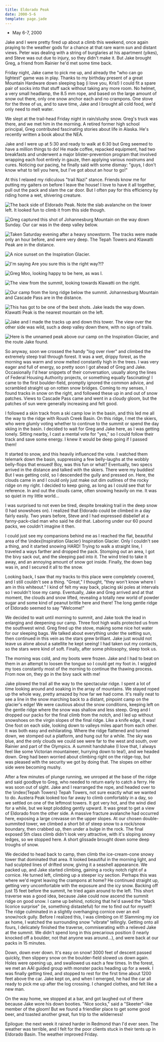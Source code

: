 ```yaml
---
title: Eldorado Peak
date: 2000-5-6
template: page.jade
---
```


* May 6-7, 2000

Jake and I were pretty fired up about a climb this weekend, once again praying
to the weather gods for a chance at that rare warm sun and distant views.  Peter
was dealing with a string of burglaries at his apartment (yikes), and Steve was
out due to injury, so they didn't make it. But Jake brought Greg, a friend from
Rainier he'd met some time back.


Friday night, Jake came to pick me up, and already the "who can go lightest"
game was in play. Thanks to my birthday present of a great Mountain Hardware
down sleeping bag (i love you, Kris!) I could fit a spare pair of socks into
that stuff sack without taking any more room. No helmet, a very small headlamp,
the 8.5 mm rope, and based on the large amount of snow out there, only one
snow anchor each and no crampons. One stove for the three of us, and to save
time, Jake and I brought all cold food, we'd only need to melt water.


We slept at the trail-head Friday night in rain/slushy snow. Greg's truck was
there, and we met him in the morning. A retired former high school principal,
Greg contributed fascinating stories about life in Alaska. He's recently written
a book about the NEA.


Jake and I were up at 5:30 and ready to walk at 6:30 but Greg seemed to have a
million things to do! He made coffee, repacked equipment, had two breakfasts and
underwent a major blister-prevention program that involved wrapping each foot
entirely in gauze, then applying various nostrums and cures. Noticing our
pacing, he finally said with some dismay: "guys, I don't know what to tell you
here, but I've got about an hour to go!"


At this I relaxed my ridiculous "trail Nazi" stance. Friends know me for putting my gaiters on before
I leave the house! I love to have it all together, pull out the pack and slam
the car door. But I often pay for this efficiency by riding home a wet, shivering
creature.


![The back side of Eldorado Peak. Note the slab avalanche on the lower left. It looked fun to climb it from this side though.](images/eldoback.jpg)

![Greg captured this shot of Johannesburg Mountain on the way down Sunday. Our car was in the deep valley below.](images/johanna.jpg)

![Taken Saturday evening after a heavy snowstorm. The tracks were made only an hour before, and were very deep. The Tepah Towers and Klawatti Peak are in the distance.](images/inspgla.jpg)

![A nice sunset on the Inspiration Glacier.](images/downsune.jpg)

![I'm saying Are you sure this is the right way?!?](images/meridgee.jpg)

![Greg Moo, looking happy to be here, as was I.](images/topgreg.jpg)

![The view from the summit, looking towards Klawatti on the right.](images/overklawa.jpg)

![Our camp from the long ridge below the summit. Johannesburg Mountain and Cascade Pass are in the distance.](images/hield.jpg)

![This has got to be one of the best shots. Jake leads the way down. Klawatti Peak is the nearest mountain on the left.](images/downgreg.jpg)

![Jake and I made the tracks up and down this tower. The view over the other side was wild, such a deep valley down there, with no sign of trails.](images/tepahp.jpg)

![Here is the unnamed peak above our camp on the Inspiration Glacier, and the route Jake found.](images/eldother.jpg)


So anyway, soon we crossed the handy "log over river" and climbed
the extremely steep trail through forest. It was a wet, drippy forest,
as the morning was warm and snow melted constantly high in the
trees. I was very eager and full of energy, so pretty soon I got ahead
of Greg and Jake. Occasionally I'd hear snippets of their
conversation, usually along the lines of Federal Housing Authority
projects, or something equally fascinating! I came to the first
boulder-field, promptly ignored the common advice, and scrambled
straight up on rotten snow bridges.  Coming to my senses, I found
tracks in snow on the right, and followed these up in and out of snow
patches. Views to Cascade Pass came and went in a cloudy gloom, but
the patches of sun were generally increasing and felt good.


I followed a skin track from a ski camp low in the basin, and this led
me all the way to the ridge with Roush Creek Basin. On this ridge, I
met the skiers, who were glumly voting whether to continue to the
summit or spend the day skiing in the basin. I decided to wait for
Greg and Jake here, as I was getting lonely. Sitting nearby, I cast a
mental vote for "yes," so I could follow their track and save some
energy. I knew it would be deep going if I passed them!


It started to snow, and this heavily influenced the vote. I watched
them telemark down the basin, suppressing a few belly-laughs at the
wobbly belly-flops that ensued!  Boy, was this fun or what? Eventually,
two specs arrived in the distance and talked with the skiers. There
were my buddies! But I was getting cold, so I descended the gully and
pressed on. Here, the clouds came in and I could only just make out
dim outlines of the rocky ridge on my right. I decided to keep going,
as long as I could see that for reference. In and out the clouds came,
often snowing heavily on me. It was so quiet in my little world...


I was surprised to not even be tired, despite breaking trail in the
deep snow (I had snowshoes on). I realized that Eldorado could be
climbed in a day fairly easily.  Two years before, Steve and I had
expressed disbelief at a fanny-pack-clad man who said he did
that. Laboring under our 60 pound packs, we couldn't imagine it then.


I could just see my companions behind me as I reached the flat,
beautiful area of the \index{Inspiration Glacier} 
Inspiration Glacier. Only I couldn't see a
thing, and it started snowing HARD!  Trying to walk a straight line, I
traveled a ways farther and dropped the pack.  Stomping out an area, I
got the bivy sack out, and the sleeping pad into it. The wind tried to
take it away, and an annoying amount of snow got inside. Finally, the
down bag was in, and I secured it all to the snow.


Looking back, I saw that my tracks to this place were completely
covered, and I still couldn't see a thing. "Great," I thought,
"they won't know where I am in this whiteout." I kind of felt my way
back, placing ski poles at intervals so I wouldn't lose my
camp. Eventually, Jake and Greg arrived and at that moment, the clouds
and snow lifted, revealing a totally new world of powder sugar and
some kind of peanut brittle here and there! The long gentle ridge of
Eldorado seemed to say "Welcome!"


We decided to wait until morning to summit, and Jake took the lead in
enlarging and deepening our camp. Three foot high walls protected us
from the southwest wind. Greg fired up the stove, making some nice hot
water for our sleeping bags.  We talked about everything under the
setting sun, then continued in this vein as the stars grew
brilliant. Jake just would not leave us alone about a satellite he
kept seeing! I had taken out my contacts, so the stars were kind of
soft.  Finally, after some philosophy, sleep took us.

The morning was cold, and my boots were frozen. Jake and I had to beat
on them in an attempt to loosen the tongue so I could get my foot
in. I wiggled my toes constantly most of the morning to continue the
thawing process. From now on, they go in the bivy sack with me!


Jake plowed the trail all the way to the spectacular ridge. I spent a
lot of time looking around and soaking in the array of mountains. We
stayed roped up the whole way, pretty amazed by how far we had
come. It's really neat to see a line in the snow marching back to a
distant, pinpoint camp on the glacier's edge! We were cautious about
the snow conditions, keeping left on the gentle ridge where the snow
was shallow and less steep. Greg and I dropped our packs for the final
climb from the notch, and I led up without snowshoes on the virgin
slopes of the final ridge. Like a knife edge, it was! One foot on each
side, looking down to valleys miles apart from each other. It was both
easy and exhilarating.  Where the ridge flattened and turned down, we
stomped out a platform, and hung out for a while. The sky was blue,
and the only clouds we could see were far to the west and south, over
Rainier and part of the Olympics. A summit handshake (I love that, I
always feel like some Victorian mountaineer, hurrying down to tea!),
and we headed down. Greg had been worried about climbing right on the
ridge-top, but was pleased with the security we got by doing that. The
slopes on either side were becoming mushy.


After a few minutes of plunge running, we unroped at the base of the
ridge and said goodbye to Greg, who needed to return early to catch a
ferry. He was soon out of sight. Jake and I rearranged the rope, and
headed over to the \index{Tepah Towers}
Tepah Towers, not sure exactly what we wanted to
do. Austera Peak looked too far away to climb comfortably in a day, so
we settled on one of the leftmost towers. It got very hot, and the
wind died for a while, but we kept plodding gently upward. It was
great to get a view of Eldorado from the other side. A massive
fracture avalanche had occurred here, exposing a large crevasse on the
upper slopes.  At our chosen double-summited tower, we climbed a short
bit of steep snow to a rock/snow boundary, then crabbed up, then under
a bulge in the rock. The final exposed 5th class climb didn't look
very attractive, with it's sloping snowy ledges, so we stopped here. A
short glissade brought down some deep troughs of snow.


We decided to head back to camp, then climb the ice-cream-cone snowy
tower that dominated that area. It looked beautiful in the morning
light, and had sculpted lines of drifted snow, giving it a seashell
appearance. We packed up, and Jake started climbing, gaining a rocky
notch right of a cornice.  He turned left, climbing up a steeper icy
section. Perhaps this was where we'd regret leaving the crampons at
home? He continued straight up, getting very uncomfortable with the
exposure and the icy snow. Backing off just 15 feet before the summit,
he tried again around to the left. This short traverse was a good
idea, because Jake could now ascend the summit ridge on good snow. I
came up behind, noticing that he'd saved the "black licorice
surprise" (ie, something distasteful) for me to find out for myself!
The ridge culminated in a slightly overhanging cornice over an evil
snow/rock gully. Before I realized this, I was climbing on it!
Slamming my ice ax home, I watched the surrounding snow "vibrate"
tellingly. Getting onto all fours, I delicately finished the traverse,
commiserating with a relieved Jake at the summit. We didn't spend long
in this precarious position (I nearly knocked off a boulder, not that
anyone was around...), and were back at our packs in 15 minutes.


Down, down ever down. It's easy on snow! 3000 feet of descent passed
quickly, then slippery snow on the boulder-field slowed us down
again. Holes were opening up, and swallowed us each a few times. In
the forest, we met an AAI guided group with monster packs heading up
for a week. I was finally getting tired, and stopped to rest for the
first time about 1200 feet above the car. Jake kept on, and when I
emerged, he had the car all ready to pick me up after the log
crossing. I changed clothes, and felt like a new man.


On the way home, we stopped at a bar, and got laughed out of there
because Jake wore his down booties. "Nice socks," said a
"Skeeter"-like member of the gloom!  But we found a friendlier place
to get some good beer, and toasted another great, fun trip to the
wilderness!


Epilogue: the next week it rained harder in Redmond than I'd ever
seen. The weather was terrible, and I felt for the poor clients stuck
in their tents up in Eldorado Basin. The weather improved Friday.



